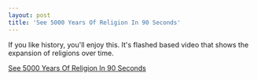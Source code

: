 ```yaml
---
layout: post
title: 'See 5000 Years Of Religion In 90 Seconds'
---
```

If you like history, you'll enjoy this. It's flashed based video that shows the expansion of religions over time.

[See 5000 Years Of Religion In 90 Seconds](http://feeds.feedburner.com/~r/geeknews/DMDB/~3/188372472/see-5000-years-of-religion-in-90-seconds)
